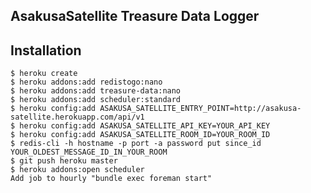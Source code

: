 AsakusaSatellite Treasure Data Logger
-----------------------------------------

## Installation

    $ heroku create
    $ heroku addons:add redistogo:nano
    $ heroku addons:add treasure-data:nano
    $ heroku addons:add scheduler:standard
    $ heroku config:add ASAKUSA_SATELLITE_ENTRY_POINT=http://asakusa-satellite.herokuapp.com/api/v1
    $ heroku config:add ASAKUSA_SATELLITE_API_KEY=YOUR_API_KEY
    $ heroku config:add ASAKUSA_SATELLITE_ROOM_ID=YOUR_ROOM_ID
    $ redis-cli -h hostname -p port -a password put since_id YOUR_OLDEST_MESSAGE_ID_IN_YOUR_ROOM
    $ git push heroku master
    $ heroku addons:open scheduler
    Add job to hourly "bundle exec foreman start"

